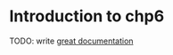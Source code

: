 # Introduction to chp6

TODO: write [great documentation](http://jacobian.org/writing/what-to-write/)
